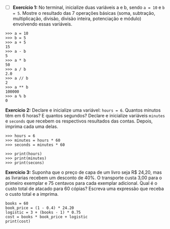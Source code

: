 * [ ] **Exercício 1:** No terminal, inicialize duas variáveis a e b, sendo `a = 10` e `b = 5`. Mostre o resultado das 7 operações básicas (soma, subtração, multiplicação, divisão, divisão inteira, potenciação e módulo) envolvendo essas variáveis.

```
>>> a = 10
>>> b = 5
>>> a + 5
15
>>> a - b
5
>>> a * b
50
>>> a / b
2.0
>>> a // b
2
>>> a ** b
100000
>>> a % b
0
```

**Exercício 2:** Declare e inicialize uma variável: `hours = 6`. Quantos minutos têm em 6 horas? E quantos segundos? Declare e inicialize variáveis `minutes` e `seconds` que recebem os respectivos resultados das contas. Depois, imprima cada uma delas.

```
>>> hours = 6
>>> minutes = hours * 60
>>> seconds = minutes * 60

>>> print(hours)
>>> print(minutes)
>>> print(secons)
```

**Exercício 3:** Suponha que o preço de capa de um livro seja R$ 24,20, mas as livrarias recebem um desconto de 40%. O transporte custa 3,00 para o primeiro exemplar e 75 centavos para cada exemplar adicional. Qual é o custo total de atacado para 60 cópias? Escreva uma expressão que receba o custo total e a imprima.

```
books = 60
book_price = (1 - 0.4) * 24.20
logistic = 3 + (books - 1) * 0.75
cost = books * book_price + logistic
print(cost)
```
